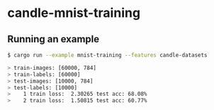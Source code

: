 # candle-mnist-training

## Running an example

```bash
$ cargo run --example mnist-training --features candle-datasets

> train-images: [60000, 784]
> train-labels: [60000]
> test-images: [10000, 784]
> test-labels: [10000]
>    1 train loss:  2.30265 test acc: 68.08%
>    2 train loss:  1.50815 test acc: 60.77%
```